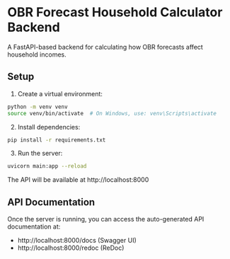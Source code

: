 # OBR Forecast Household Calculator Backend

A FastAPI-based backend for calculating how OBR forecasts affect household incomes.

## Setup

1. Create a virtual environment:
```bash
python -m venv venv
source venv/bin/activate  # On Windows, use: venv\Scripts\activate
```

2. Install dependencies:
```bash
pip install -r requirements.txt
```

3. Run the server:
```bash
uvicorn main:app --reload
```

The API will be available at http://localhost:8000

## API Documentation

Once the server is running, you can access the auto-generated API documentation at:
- http://localhost:8000/docs (Swagger UI)
- http://localhost:8000/redoc (ReDoc)